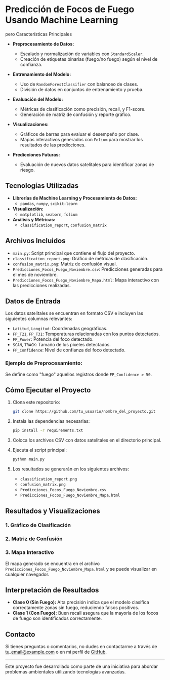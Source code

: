 # Predicción de Focos de Fuego Usando Machine Learning

pero Características Principales

- **Preprocesamiento de Datos:**

  - Escalado y normalización de variables con `StandardScaler`.
  - Creación de etiquetas binarias (fuego/no fuego) según el nivel de confianza.

- **Entrenamiento del Modelo:**

  - Uso de `RandomForestClassifier` con balanceo de clases.
  - División de datos en conjuntos de entrenamiento y prueba.

- **Evaluación del Modelo:**

  - Métricas de clasificación como precisión, recall, y F1-score.
  - Generación de matriz de confusión y reporte gráfico.

- **Visualizaciones:**

  - Gráficos de barras para evaluar el desempeño por clase.
  - Mapas interactivos generados con `Folium` para mostrar los resultados de las predicciones.

- **Predicciones Futuras:**

  - Evaluación de nuevos datos satelitales para identificar zonas de riesgo.

## Tecnologías Utilizadas

- **Librerías de Machine Learning y Procesamiento de Datos:**
  - `pandas`, `numpy`, `scikit-learn`
- **Visualización:**
  - `matplotlib`, `seaborn`, `folium`
- **Análisis y Métricas:**
  - `classification_report`, `confusion_matrix`

## Archivos Incluidos

- `main.py`: Script principal que contiene el flujo del proyecto.
- `classification_report.png`: Gráfico de métricas de clasificación.
- `confusion_matrix.png`: Matriz de confusión visual.
- `Predicciones_Focos_Fuego_Noviembre.csv`: Predicciones generadas para el mes de noviembre.
- `Predicciones_Focos_Fuego_Noviembre_Mapa.html`: Mapa interactivo con las predicciones realizadas.

## Datos de Entrada

Los datos satelitales se encuentran en formato CSV e incluyen las siguientes columnas relevantes:

- `Latitud`, `Longitud`: Coordenadas geográficas.
- `FP_T21`, `FP_T31`: Temperaturas relacionadas con los puntos detectados.
- `FP_Power`: Potencia del foco detectado.
- `SCAN`, `TRACK`: Tamaño de los píxeles detectados.
- `FP_Confidence`: Nivel de confianza del foco detectado.

### Ejemplo de Preprocesamiento:

Se define como "fuego" aquellos registros donde `FP_Confidence ≥ 50`.

## Cómo Ejecutar el Proyecto

1. Clona este repositorio:

   ```bash
   git clone https://github.com/tu_usuario/nombre_del_proyecto.git
   ```

2. Instala las dependencias necesarias:

   ```bash
   pip install -r requirements.txt
   ```

3. Coloca los archivos CSV con datos satelitales en el directorio principal.

4. Ejecuta el script principal:

   ```bash
   python main.py
   ```

5. Los resultados se generarán en los siguientes archivos:

   - `classification_report.png`
   - `confusion_matrix.png`
   - `Predicciones_Focos_Fuego_Noviembre.csv`
   - `Predicciones_Focos_Fuego_Noviembre_Mapa.html`

## Resultados y Visualizaciones

### 1. Gráfico de Clasificación



### 2. Matriz de Confusión



### 3. Mapa Interactivo

El mapa generado se encuentra en el archivo `Predicciones_Focos_Fuego_Noviembre_Mapa.html` y se puede visualizar en cualquier navegador.

## Interpretación de Resultados

- **Clase 0 (Sin Fuego):** Alta precisión indica que el modelo clasifica correctamente zonas sin fuego, reduciendo falsos positivos.
- **Clase 1 (Con Fuego):** Buen recall asegura que la mayoría de los focos de fuego son identificados correctamente.

## Contacto

Si tienes preguntas o comentarios, no dudes en contactarme a través de [tu\_email@example.com](mailto\:tu_email@example.com) o en mi perfil de [GitHub](https://github.com/tu_usuario).

---

Este proyecto fue desarrollado como parte de una iniciativa para abordar problemas ambientales utilizando tecnologías avanzadas.


